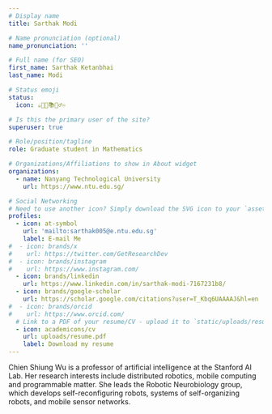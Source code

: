 ```yaml
---
# Display name
title: Sarthak Modi

# Name pronunciation (optional)
name_pronunciation: ''

# Full name (for SEO)
first_name: Sarthak Ketanbhai
last_name: Modi

# Status emoji
status:
  icon: ☕️👨‍💻📚🏋️‍♂️♾️

# Is this the primary user of the site?
superuser: true

# Role/position/tagline
role: Graduate student in Mathematics

# Organizations/Affiliations to show in About widget
organizations:
  - name: Nanyang Technological University
    url: https://www.ntu.edu.sg/

# Social Networking
# Need to use another icon? Simply download the SVG icon to your `assets/media/icons/` folder.
profiles:
  - icon: at-symbol
    url: 'mailto:sarthak005@e.ntu.edu.sg'
    label: E-mail Me
#  - icon: brands/x
#    url: https://twitter.com/GetResearchDev
#  - icon: brands/instagram
#    url: https://www.instagram.com/
  - icon: brands/linkedin
    url: https://www.linkedin.com/in/sarthak-modi-7167231b8/
  - icon: brands/google-scholar
    url: https://scholar.google.com/citations?user=T_Kbq6UAAAAJ&hl=en
#  - icon: brands/orcid
#    url: https://www.orcid.com/
  # Link to a PDF of your resume/CV - upload it to `static/uploads/resume.pdf`
  - icon: academicons/cv
    url: uploads/resume.pdf
    label: Download my resume
---
```


Chien Shiung Wu is a professor of artificial intelligence at the Stanford AI Lab. Her research interests include
distributed robotics, mobile computing and programmable matter. She leads the Robotic Neurobiology group, which develops
self-reconfiguring robots, systems of self-organizing robots, and mobile sensor networks.
